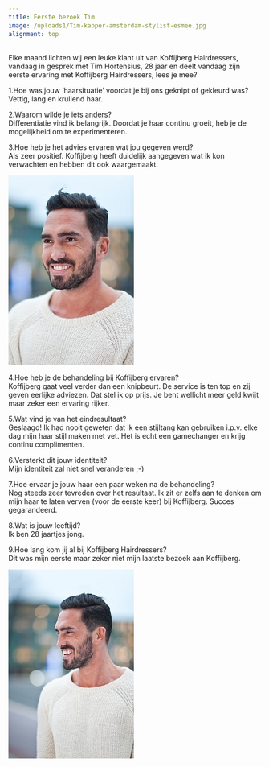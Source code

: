 ```yaml
---
title: Eerste bezoek Tim
image: /uploads1/Tim-kapper-amsterdam-stylist-esmee.jpg
alignment: top
---
```



Elke maand lichten wij een leuke klant uit van Koffijberg Hairdressers, vandaag in gesprek met Tim Hortensius, 28 jaar en deelt vandaag zijn eerste ervaring met Koffijberg Hairdressers, lees je mee?

1.Hoe was jouw ‘haarsituatie’ voordat je bij ons geknipt of gekleurd was?
<br>Vettig, lang en krullend haar.

2.Waarom wilde je iets anders?
<br>Differentiatie vind ik belangrijk. Doordat je haar continu groeit, heb je de mogelijkheid om te experimenteren.

3.Hoe heb je het advies ervaren wat jou gegeven werd?
<br>Als zeer positief. Koffijberg heeft duidelijk aangegeven wat ik kon verwachten en hebben dit ook waargemaakt.

![](/uploads1/versions/tim-kapper-amsterdam-mini---x----250-376x---.jpg)

4.Hoe heb je de behandeling bij Koffijberg ervaren?
<br>Koffijberg gaat veel verder dan een knipbeurt. De service is ten top en zij geven eerlijke adviezen. Dat stel ik op prijs. Je bent wellicht meer geld kwijt maar zeker een ervaring rijker.

5.Wat vind je van het eindresultaat?
<br>Geslaagd! Ik had nooit geweten dat ik een stijltang kan gebruiken i.p.v. elke dag mijn haar stijl maken met vet. Het is echt een gamechanger en krijg continu complimenten.

6.Versterkt dit jouw identiteit?
<br>Mijn identiteit zal niet snel veranderen ;-)

7.Hoe ervaar je jouw haar een paar weken na de behandeling?
<br>Nog steeds zeer tevreden over het resultaat. Ik zit er zelfs aan te denken om mijn haar te laten verven (voor de eerste keer) bij Koffijberg. Succes gegarandeerd.

8.Wat is jouw leeftijd?
<br>Ik ben 28 jaartjes jong.

9.Hoe lang kom jij al bij Koffijberg Hairdressers?
<br>Dit was mijn eerste maar zeker niet mijn laatste bezoek aan Koffijberg.

![](/uploads1/versions/tim-kapper-amsterdam-mini1---x----250-376x---.jpg)